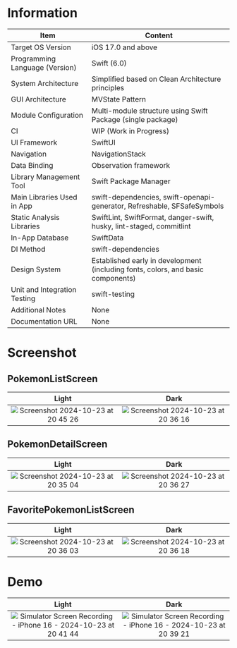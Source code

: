 # Information

| Item                        | Content                                                                                             |
| --------------------------- | --------------------------------------------------------------------------------------------------- |
| Target OS Version           | iOS 17.0 and above                                                                                  |
| Programming Language (Version) | Swift (6.0)                                                                                      |
| System Architecture          | Simplified based on Clean Architecture principles                                                  |
| GUI Architecture             | MVState Pattern                                                                                    |
| Module Configuration         | Multi-module structure using Swift Package (single package)                                        |
| CI                           | WIP (Work in Progress)                                                                             |
| UI Framework                 | SwiftUI                                                                                            |
| Navigation                   | NavigationStack                                                                                    |
| Data Binding                 | Observation framework                                                                              |
| Library Management Tool      | Swift Package Manager                                                                              |
| Main Libraries Used in App   | swift-dependencies, swift-openapi-generator, Refreshable, SFSafeSymbols                            |
| Static Analysis Libraries    | SwiftLint, SwiftFormat, danger-swift, husky, lint-staged, commitlint                               |
| In-App Database              | SwiftData                                                                                          |
| DI Method                    | swift-dependencies                                                                                 |
| Design System                | Established early in development (including fonts, colors, and basic components)                   |
| Unit and Integration Testing | swift-testing                                                                                      |
| Additional Notes             | None                                                                                               |
| Documentation URL            | None                                                                                               |

# Screenshot

## PokemonListScreen

Light            |  Dark
:-------------------------:|:-------------------------:
![Screenshot 2024-10-23 at 20 45 26](https://github.com/user-attachments/assets/271a7015-87f6-4d60-a13a-bc421f64ec35) | ![Screenshot 2024-10-23 at 20 36 16](https://github.com/user-attachments/assets/74b403f4-e0ec-46b0-b71b-b0176cb2fe6f)

## PokemonDetailScreen

Light            |  Dark
:-------------------------:|:-------------------------:
![Screenshot 2024-10-23 at 20 35 04](https://github.com/user-attachments/assets/32c90240-a504-4f98-bea6-67b6240c7b94) | ![Screenshot 2024-10-23 at 20 36 27](https://github.com/user-attachments/assets/64a19aac-b393-4597-bf6f-b62fbdc591d3)

## FavoritePokemonListScreen

Light            |  Dark
:-------------------------:|:-------------------------:
![Screenshot 2024-10-23 at 20 36 03](https://github.com/user-attachments/assets/4c3fc7c0-ce46-4e45-8dbc-c8ca1bb113c2) | ![Screenshot 2024-10-23 at 20 36 18](https://github.com/user-attachments/assets/b1a4f5cc-6860-46e8-a8b0-a47c118ac4b2)


# Demo

Light            |  Dark
:-------------------------:|:-------------------------:
![Simulator Screen Recording - iPhone 16 - 2024-10-23 at 20 41 44](https://github.com/user-attachments/assets/d4fb9007-9dad-49b7-9cef-2aa49ff4b462) | ![Simulator Screen Recording - iPhone 16 - 2024-10-23 at 20 39 21](https://github.com/user-attachments/assets/b4714c6f-618c-41f4-91e8-b6114414a123)


 
